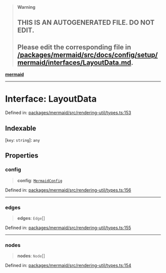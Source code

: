 > **Warning**
>
> ## THIS IS AN AUTOGENERATED FILE. DO NOT EDIT.
>
> ## Please edit the corresponding file in [/packages/mermaid/src/docs/config/setup/mermaid/interfaces/LayoutData.md](../../../../../packages/mermaid/src/docs/config/setup/mermaid/interfaces/LayoutData.md).

[**mermaid**](../../README.md)

---

# Interface: LayoutData

Defined in: [packages/mermaid/src/rendering-util/types.ts:153](https://github.com/mermaid-js/mermaid/blob/master/packages/mermaid/src/rendering-util/types.ts#L153)

## Indexable

\[`key`: `string`]: `any`

## Properties

### config

> **config**: [`MermaidConfig`](MermaidConfig.md)

Defined in: [packages/mermaid/src/rendering-util/types.ts:156](https://github.com/mermaid-js/mermaid/blob/master/packages/mermaid/src/rendering-util/types.ts#L156)

---

### edges

> **edges**: `Edge`\[]

Defined in: [packages/mermaid/src/rendering-util/types.ts:155](https://github.com/mermaid-js/mermaid/blob/master/packages/mermaid/src/rendering-util/types.ts#L155)

---

### nodes

> **nodes**: `Node`\[]

Defined in: [packages/mermaid/src/rendering-util/types.ts:154](https://github.com/mermaid-js/mermaid/blob/master/packages/mermaid/src/rendering-util/types.ts#L154)
